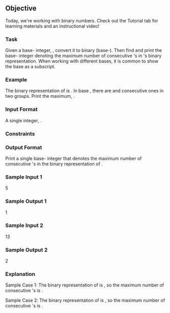 ## Objective
Today, we're working with binary numbers. Check out the Tutorial tab for learning materials and an instructional video!

### Task
Given a base- integer, , convert it to binary (base-). Then find and print the base- integer denoting the maximum number of consecutive 's in 's binary representation. When working with different bases, it is common to show the base as a subscript.

### Example

The binary representation of  is . In base , there are  and  consecutive ones in two groups. Print the maximum, .

### Input Format

A single integer, .

### Constraints

### Output Format

Print a single base- integer that denotes the maximum number of consecutive 's in the binary representation of .

### Sample Input 1

5
### Sample Output 1

1
### Sample Input 2

13
### Sample Output 2

2
### Explanation

Sample Case 1:
The binary representation of  is , so the maximum number of consecutive 's is .

Sample Case 2:
The binary representation of  is , so the maximum number of consecutive 's is .